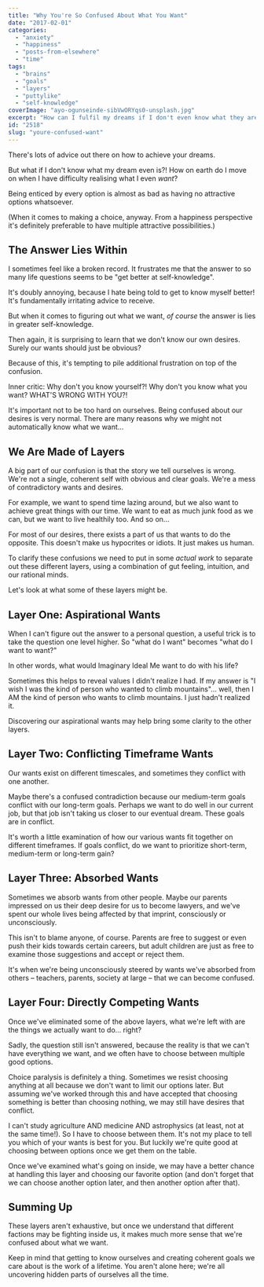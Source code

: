 ```yaml
---
title: "Why You're So Confused About What You Want"
date: "2017-02-01"
categories: 
  - "anxiety"
  - "happiness"
  - "posts-from-elsewhere"
  - "time"
tags: 
  - "brains"
  - "goals"
  - "layers"
  - "puttylike"
  - "self-knowledge"
coverImage: "ayo-ogunseinde-sibVwORYqs0-unsplash.jpg"
excerpt: "How can I fulfil my dreams if I don't even know what they are?!"
id: "2518"
slug: "youre-confused-want"
---
```


There's lots of advice out there on how to achieve your dreams.

But what if I don't know what my dream even is?! How on earth do I move on when I have difficulty realising what I even _want_?

<!--more-->

Being enticed by every option is almost as bad as having no attractive options whatsoever.

(When it comes to making a choice, anyway. From a happiness perspective it's definitely preferable to have multiple attractive possibilities.)

## The Answer Lies Within

I sometimes feel like a broken record. It frustrates me that the answer to so many life questions seems to be "get better at self-knowledge".

It's doubly annoying, because I hate being told to get to know myself better! It's fundamentally irritating advice to receive.

But when it comes to figuring out what we want, _of course_ the answer is lies in greater self-knowledge.

Then again, it is surprising to learn that we don't know our own desires. Surely our wants should just be obvious?

Because of this, it's tempting to pile additional frustration on top of the confusion.

Inner critic: Why don't you know yourself?! Why don't you know what you want? WHAT'S WRONG WITH YOU?!

It's important not to be too hard on ourselves. Being confused about our desires is very normal. There are many reasons why we might not automatically know what we want...

## We Are Made of Layers

A big part of our confusion is that the story we tell ourselves is wrong. We're not a single, coherent self with obvious and clear goals. We're a mess of contradictory wants and desires.

For example, we want to spend time lazing around, but we also want to achieve great things with our time. We want to eat as much junk food as we can, but we want to live healthily too. And so on...

For most of our desires, there exists a part of us that wants to do the opposite. This doesn't make us hypocrites or idiots. It just makes us human.

To clarify these confusions we need to put in some _actual work_ to separate out these different layers, using a combination of gut feeling, intuition, and our rational minds.

Let's look at what some of these layers might be.

## Layer One: Aspirational Wants

When I can't figure out the answer to a personal question, a useful trick is to take the question one level higher. So "what do I want" becomes "what do I want to want?"

In other words, what would Imaginary Ideal Me want to do with his life?

Sometimes this helps to reveal values I didn't realize I had. If my answer is "I wish I was the kind of person who wanted to climb mountains"... well, then I AM the kind of person who wants to climb mountains. I just hadn't realized it.

Discovering our aspirational wants may help bring some clarity to the other layers.

## Layer Two: Conflicting Timeframe Wants

Our wants exist on different timescales, and sometimes they conflict with one another.

Maybe there's a confused contradiction because our medium-term goals conflict with our long-term goals. Perhaps we want to do well in our current job, but that job isn't taking us closer to our eventual dream. These goals are in conflict.

It's worth a little examination of how our various wants fit together on different timeframes. If goals conflict, do we want to prioritize short-term, medium-term or long-term gain?

## Layer Three: Absorbed Wants

Sometimes we absorb wants from other people. Maybe our parents impressed on us their deep desire for us to become lawyers, and we've spent our whole lives being affected by that imprint, consciously or unconsciously.

This isn't to blame anyone, of course. Parents are free to suggest or even push their kids towards certain careers, but adult children are just as free to examine those suggestions and accept or reject them.

It's when we're being unconsciously steered by wants we've absorbed from others – teachers, parents, society at large – that we can become confused.

## Layer Four: Directly Competing Wants

Once we've eliminated some of the above layers, what we're left with are the things we actually want to do... right?

Sadly, the question still isn't answered, because the reality is that we can't have everything we want, and we often have to choose between multiple good options.

Choice paralysis is definitely a thing. Sometimes we resist choosing anything at all because we don't want to limit our options later. But assuming we've worked through this and have accepted that choosing something is better than choosing nothing, we may still have desires that conflict.

I can't study agriculture AND medicine AND astrophysics (at least, not at the same time!). So I have to choose between them. It's not my place to tell you which of your wants is best for you. But luckily we're quite good at choosing between options once we get them on the table.

Once we've examined what's going on inside, we may have a better chance at handling this layer and choosing our favorite option (and don't forget that we can choose another option later, and then another option after that).

## Summing Up

These layers aren't exhaustive, but once we understand that different factions may be fighting inside us, it makes much more sense that we're confused about what we want.

Keep in mind that getting to know ourselves and creating coherent goals we care about is the work of a lifetime. You aren't alone here; we're all uncovering hidden parts of ourselves all the time.
